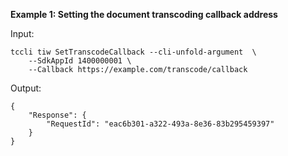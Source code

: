 **Example 1: Setting the document transcoding callback address**



Input: 

```
tccli tiw SetTranscodeCallback --cli-unfold-argument  \
    --SdkAppId 1400000001 \
    --Callback https://example.com/transcode/callback
```

Output: 
```
{
    "Response": {
        "RequestId": "eac6b301-a322-493a-8e36-83b295459397"
    }
}
```

